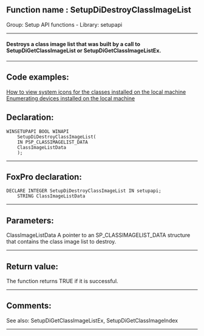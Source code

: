 
## Function name : SetupDiDestroyClassImageList
Group: Setup API functions - Library: setupapi    
***  


#### Destroys a class image list that was built by a call to SetupDiGetClassImageList or SetupDiGetClassImageListEx.

***  


## Code examples:
[How to view system icons for the classes installed on the local machine](../../samples/sample_544.md)  
[Enumerating devices installed on the local machine](../../samples/sample_545.md)  

## Declaration:
```foxpro  
WINSETUPAPI BOOL WINAPI
	SetupDiDestroyClassImageList(
	IN PSP_CLASSIMAGELIST_DATA
	ClassImageListData
	);  
```  
***  


## FoxPro declaration:
```foxpro  
DECLARE INTEGER SetupDiDestroyClassImageList IN setupapi;
	STRING ClassImageListData  
```  
***  


## Parameters:
ClassImageListData 
A pointer to an SP_CLASSIMAGELIST_DATA structure that contains the class image list to destroy.  
***  


## Return value:
The function returns TRUE if it is successful.  
***  


## Comments:
See also: SetupDiGetClassImageListEx, SetupDiGetClassImageIndex   
  
***  

